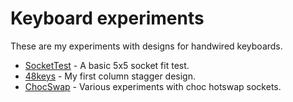 # Keyboard experiments

These are my experiments with designs for handwired keyboards.

- [SocketTest](SocketTest/) - A basic 5x5 socket fit test.
- [48keys](48keys/) - My first column stagger design.
- [ChocSwap](ChocSwap/) - Various experiments with choc hotswap sockets.
